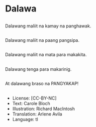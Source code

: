 # Dalawa

##
Dalawang maliit na kamay na panghawak.

##


##
Dalawang maliit na paang pangsipa.

##


##
Dalawang maliit na mata para makakita.

##


##
Dalawang tenga para makarinig.

##


##
At dalawang braso na PANGYAKAP!

##


##
* License: [CC-BY-NC]
* Text: Carole Bloch
* Illustration: Richard MacIntosh
* Translation: Arlene Avila
* Language: tl
